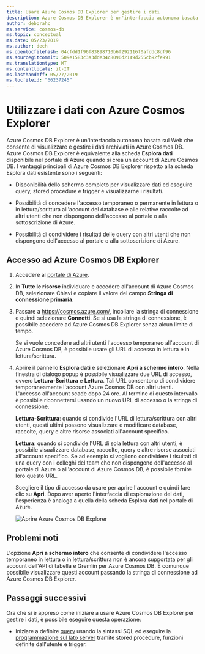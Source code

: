 ```yaml
---
title: Usare Azure Cosmos DB Explorer per gestire i dati
description: Azure Cosmos DB Explorer è un'interfaccia autonoma basata sul Web che consente di visualizzare e gestire i dati archiviati in Azure Cosmos DB.
author: deborahc
ms.service: cosmos-db
ms.topic: conceptual
ms.date: 05/23/2019
ms.author: dech
ms.openlocfilehash: 04cfdd1f96f83898710b6f292116f0afddc8df96
ms.sourcegitcommit: 509e1583c3a3dde34c8090d2149d255cb92fe991
ms.translationtype: MT
ms.contentlocale: it-IT
ms.lasthandoff: 05/27/2019
ms.locfileid: "66237245"
---
```

# <a name="work-with-data-using-azure-cosmos-explorer"></a>Utilizzare i dati con Azure Cosmos Explorer 

Azure Cosmos DB Explorer è un'interfaccia autonoma basata sul Web che consente di visualizzare e gestire i dati archiviati in Azure Cosmos DB. Azure Cosmos DB Explorer è equivalente alla scheda **Esplora dati** disponibile nel portale di Azure quando si crea un account di Azure Cosmos DB. I vantaggi principali di Azure Cosmos DB Explorer rispetto alla scheda Esplora dati esistente sono i seguenti:

* Disponibilità dello schermo completo per visualizzare dati ed eseguire query, stored procedure e trigger e visualizzarne i risultati.  

* Possibilità di concedere l'accesso temporaneo o permanente in lettura o in lettura/scrittura all'account del database e alle relative raccolte ad altri utenti che non dispongono dell'accesso al portale o alla sottoscrizione di Azure.  

* Possibilità di condividere i risultati delle query con altri utenti che non dispongono dell'accesso al portale o alla sottoscrizione di Azure.  

## <a name="access-azure-cosmos-db-explorer"></a>Accesso ad Azure Cosmos DB Explorer

1. Accedere al [portale di Azure](https://portal.azure.com/). 

2. In **Tutte le risorse** individuare e accedere all'account di Azure Cosmos DB, selezionare Chiavi e copiare il valore del campo **Stringa di connessione primaria**.  

3. Passare a https://cosmos.azure.com/, incollare la stringa di connessione e quindi selezionare **Connetti**. Se si usa la stringa di connessione, è possibile accedere ad Azure Cosmos DB Explorer senza alcun limite di tempo.  

   Se si vuole concedere ad altri utenti l'accesso temporaneo all'account di Azure Cosmos DB, è possibile usare gli URL di accesso in lettura e in lettura/scrittura. 

4. Aprire il pannello **Esplora dati** e selezionare **Apri a schermo intero**. Nella finestra di dialogo popup è possibile visualizzare due URL di accesso, ovvero **Lettura-Scrittura** e **Lettura**. Tali URL consentono di condividere temporaneamente l'account Azure Cosmos DB con altri utenti. L'accesso all'account scade dopo 24 ore. Al termine di questo intervallo è possibile riconnettersi usando un nuovo URL di accesso o la stringa di connessione. 

   **Lettura-Scrittura**: quando si condivide l'URL di lettura/scrittura con altri utenti, questi ultimi possono visualizzare e modificare database, raccolte, query e altre risorse associati all'account specifico.

   **Lettura**: quando si condivide l'URL di sola lettura con altri utenti, è possibile visualizzare database, raccolte, query e altre risorse associati all'account specifico. Se ad esempio si vogliono condividere i risultati di una query con i colleghi del team che non dispongono dell'accesso al portale di Azure o all'account di Azure Cosmos DB, è possibile fornire loro questo URL.

   Scegliere il tipo di accesso da usare per aprire l'account e quindi fare clic su **Apri**. Dopo aver aperto l'interfaccia di esplorazione dei dati, l'esperienza è analoga a quella della scheda Esplora dati nel portale di Azure.   

   ![Aprire Azure Cosmos DB Explorer](./media/data-explorer/open-data-explorer-with-access-url.png)

## <a name="known-issues"></a>Problemi noti

L'opzione **Apri a schermo intero** che consente di condividere l'accesso temporaneo in lettura o in lettura/scrittura non è ancora supportata per gli account dell'API di tabella e Gremlin per Azure Cosmos DB. È comunque possibile visualizzare questi account passando la stringa di connessione ad Azure Cosmos DB Explorer. 

## <a name="next-steps"></a>Passaggi successivi
Ora che si è appreso come iniziare a usare Azure Cosmos DB Explorer per gestire i dati, è possibile eseguire questa operazione:

* Iniziare a definire [query](sql-api-query-reference.md) usando la sintassi SQL ed eseguire la [programmazione sul lato server](stored-procedures-triggers-udfs.md) tramite stored procedure, funzioni definite dall'utente e trigger. 
